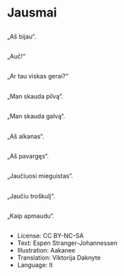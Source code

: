 # Jausmai

##
„Aš bijau“.

##
„Auč!“

##
„Ar tau viskas gerai?“

##
„Man skauda pilvą“.

##
„Man skauda galvą“.

##
„Aš alkanas“.

##
„Aš pavargęs“.

##
„Jaučiuosi mieguistas“.

##
„Jaučiu troškulį“.

##
„Kaip apmaudu“.

##
* License: CC BY-NC-SA
* Text: Espen Stranger-Johannessen
* Illustration: Aakanee
* Translation: Viktorija Daknyte
* Language: lt
